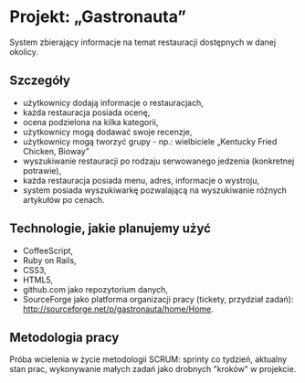 # Projekt: „Gastronauta”

System zbierający informacje na temat restauracji dostępnych w danej okolicy.

## Szczegóły

- użytkownicy dodają informacje o restauracjach,
- każda restauracja posiada ocenę,
- ocena podzielona na kilka kategorii,
- użytkownicy mogą dodawać swoje recenzje,
- użytkownicy mogą tworzyć grupy - np.: wielbiciele „Kentucky Fried Chicken, Bioway”
- wyszukiwanie restauracji po rodzaju serwowanego jedzenia (konkretnej potrawie),
- każda restauracja posiada menu, adres, informacje o wystroju,
- system posiada wyszukiwarkę pozwalającą na wyszukiwanie różnych artykułów po cenach.


## Technologie, jakie planujemy użyć

- CoffeeScript,
- Ruby on Rails,
- CSS3,
- HTML5,
- github.com jako repozytorium danych,
- SourceForge jako platforma organizacji pracy (tickety, przydział zadań): http://sourceforge.net/p/gastronauta/home/Home.


## Metodologia pracy
Próba wcielenia w życie metodologii SCRUM: sprinty co tydzień, aktualny stan prac, wykonywanie małych zadań jako drobnych "kroków" w projekcie.
